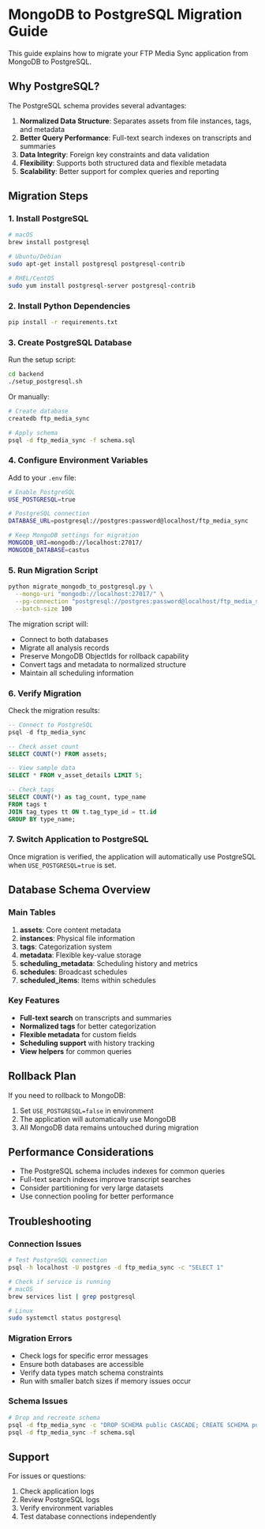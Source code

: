 # MongoDB to PostgreSQL Migration Guide

This guide explains how to migrate your FTP Media Sync application from MongoDB to PostgreSQL.

## Why PostgreSQL?

The PostgreSQL schema provides several advantages:

1. **Normalized Data Structure**: Separates assets from file instances, tags, and metadata
2. **Better Query Performance**: Full-text search indexes on transcripts and summaries
3. **Data Integrity**: Foreign key constraints and data validation
4. **Flexibility**: Supports both structured data and flexible metadata
5. **Scalability**: Better support for complex queries and reporting

## Migration Steps

### 1. Install PostgreSQL

```bash
# macOS
brew install postgresql

# Ubuntu/Debian
sudo apt-get install postgresql postgresql-contrib

# RHEL/CentOS
sudo yum install postgresql-server postgresql-contrib
```

### 2. Install Python Dependencies

```bash
pip install -r requirements.txt
```

### 3. Create PostgreSQL Database

Run the setup script:

```bash
cd backend
./setup_postgresql.sh
```

Or manually:

```bash
# Create database
createdb ftp_media_sync

# Apply schema
psql -d ftp_media_sync -f schema.sql
```

### 4. Configure Environment Variables

Add to your `.env` file:

```bash
# Enable PostgreSQL
USE_POSTGRESQL=true

# PostgreSQL connection
DATABASE_URL=postgresql://postgres:password@localhost/ftp_media_sync

# Keep MongoDB settings for migration
MONGODB_URI=mongodb://localhost:27017/
MONGODB_DATABASE=castus
```

### 5. Run Migration Script

```bash
python migrate_mongodb_to_postgresql.py \
  --mongo-uri "mongodb://localhost:27017/" \
  --pg-connection "postgresql://postgres:password@localhost/ftp_media_sync" \
  --batch-size 100
```

The migration script will:
- Connect to both databases
- Migrate all analysis records
- Preserve MongoDB ObjectIds for rollback capability
- Convert tags and metadata to normalized structure
- Maintain all scheduling information

### 6. Verify Migration

Check the migration results:

```sql
-- Connect to PostgreSQL
psql -d ftp_media_sync

-- Check asset count
SELECT COUNT(*) FROM assets;

-- View sample data
SELECT * FROM v_asset_details LIMIT 5;

-- Check tags
SELECT COUNT(*) as tag_count, type_name 
FROM tags t 
JOIN tag_types tt ON t.tag_type_id = tt.id 
GROUP BY type_name;
```

### 7. Switch Application to PostgreSQL

Once migration is verified, the application will automatically use PostgreSQL when `USE_POSTGRESQL=true` is set.

## Database Schema Overview

### Main Tables

1. **assets**: Core content metadata
2. **instances**: Physical file information
3. **tags**: Categorization system
4. **metadata**: Flexible key-value storage
5. **scheduling_metadata**: Scheduling history and metrics
6. **schedules**: Broadcast schedules
7. **scheduled_items**: Items within schedules

### Key Features

- **Full-text search** on transcripts and summaries
- **Normalized tags** for better categorization
- **Flexible metadata** for custom fields
- **Scheduling support** with history tracking
- **View helpers** for common queries

## Rollback Plan

If you need to rollback to MongoDB:

1. Set `USE_POSTGRESQL=false` in environment
2. The application will automatically use MongoDB
3. All MongoDB data remains untouched during migration

## Performance Considerations

- The PostgreSQL schema includes indexes for common queries
- Full-text search indexes improve transcript searches
- Consider partitioning for very large datasets
- Use connection pooling for better performance

## Troubleshooting

### Connection Issues

```bash
# Test PostgreSQL connection
psql -h localhost -U postgres -d ftp_media_sync -c "SELECT 1"

# Check if service is running
# macOS
brew services list | grep postgresql

# Linux
sudo systemctl status postgresql
```

### Migration Errors

- Check logs for specific error messages
- Ensure both databases are accessible
- Verify data types match schema constraints
- Run with smaller batch sizes if memory issues occur

### Schema Issues

```bash
# Drop and recreate schema
psql -d ftp_media_sync -c "DROP SCHEMA public CASCADE; CREATE SCHEMA public;"
psql -d ftp_media_sync -f schema.sql
```

## Support

For issues or questions:
1. Check application logs
2. Review PostgreSQL logs
3. Verify environment variables
4. Test database connections independently